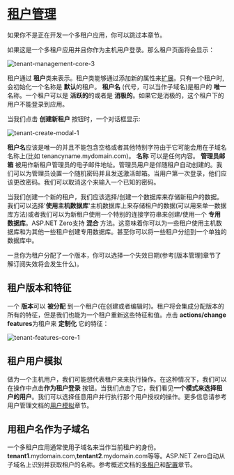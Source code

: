 # [租户管理](https://docs.aspnetzero.com/en/aspnet-core-angular/latest/Features-Angular-Tenant-Management)

如果你不是正在开发一个多租户应用，你可以跳过本章节。

如果这是一个多租户应用并且你作为主机用户登录。那么租户页面将会显示：

![tenant-management-core-3](/images/aspnetzero/tenant-management-core-3.png)

租户通过 **租户**类来表示。租户类能够通过添加新的属性来[扩展](https://docs.aspnetzero.com/en/aspnet-core-angular/latest/Extending-Existing-Entities)。只有一个租户时,会初始化一个名称是 **默认**的租户。 **租户名** (代号，可以当作子域名)是租户的 **唯一** 名称。一个租户可以是 **活跃的**的或者是 **消极的**。如果它是消极的，这个租户下的用户不能登录到应用。

当我们点击 **创建新租户** 按钮时，一个对话框显示:

![tenant-create-modal-1](/images/aspnetzero/tenant-create-modal-1.png)

**租户名**应该是唯一的并且不能包含空格或者其他特别字符由于它可能会用在子域名名称上(比如 tenancyname.mydomain.com)。 **名称** 可以是任何内容。 **管理员邮箱** 被用作新租户管理员的电子邮件地址。管理员用户是伴随租户自动创建的。我们可以为管理员设置一个随机密码并且发送激活邮箱。当用户第一次登录，他们应该更改密码。我们可以取消这个来输入一个已知的密码。

当我们创建一个新的租户，我们应该选择/创建一个数据库来存储新租户的数据。我们可以选择'**使用主机数据库**'主机数据库上来存储租户的数据(可以用来单一数据库方法)或者我们可以为新租户使用一个特别的连接字符串来创建/使用一个 **专用数据库**。ASP.NET Zero支持 **混合** 方法。这意味着你可以为一些租户使用主机数据库和为其他一些租户创建专用数据库。甚至你可以将一些租户分组到一个单独的数据库中。

一旦你为租户分配了一个版本，你可以选择一个失效日期(参考[版本管理]章节了解订阅失效将会发生什么)。

## 租户版本和特征

一个 **版本**可以 **被分配** 到一个租户(在创建或者编辑时)。租户将会集成分配版本的所有的特征，但是我们也能为一个租户重新这些特征和值。点击 **actions/change features**为租户来 **定制化** 它的特征：

![tenant-features-core-1](/images/aspnetzero/tenant-features-core-1.png)

## 租户用户模拟

做为一个主机用户，我们可能想代表租户来来执行操作。在这种情况下，我们可以在操作中点击**作为租户登录** 按钮。当我们点击了它，我们看见**一个模式来选择租户的用户**。我们可以选择任意用户并行执行那个用户授权的操作。更多信息请参考用户管理文档的[用户模拟](https://docs.aspnetzero.com/en/aspnet-core-angular/latest/Features-Angular-User-Management#user-impersonation)章节。

## 用租户名作为子域名

一个多租户应用通常使用子域名来当作当前租户的身份。**tenant1**.mydomain.com,**tentant2**.mydomain.com等等。ASP.NET Zero自动从子域名上识别并获取租户的名称。参考概述文档的[多租户](https://docs.aspnetzero.com/en/aspnet-core-angular/latest/Overview-Angular#multi-tenancy)和[配置](https://docs.aspnetzero.com/en/aspnet-core-angular/latest/Overview-Angular#configuration)章节。


